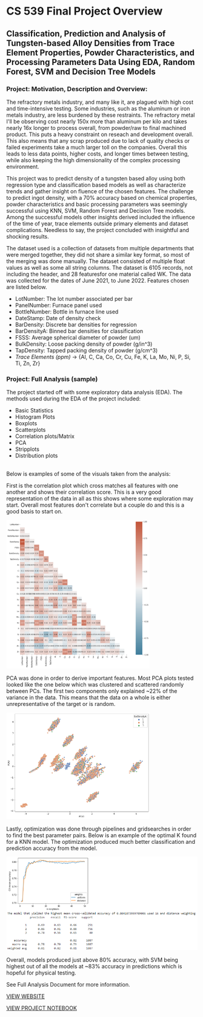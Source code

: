# CS 539 Final Project Overview

## Classification, Prediction and Analysis of Tungsten-based Alloy Densities from Trace Element Properties, Powder Characteristics, and Processing Parameters Data Using EDA, Random Forest, SVM and Decision Tree Models

### Project: Motivation, Description and Overview: 

The refractory metals industry, and many like it, are plagued with high cost and time-intensive testing. Some industries, such as the aluminum or iron metals industry, are less burdened by these restraints. The refractory metal I'll be observing cost nearly 150x more than aluminum per kilo and takes nearly 16x longer to process overall, from powder/raw to final machined product. This puts a heavy constraint on reseach and development overall. This also means that any scrap produced due to lack of quality checks or failed experiments take a much larger toll on the companies. Overall this leads to less data points, higher costs, and longer times between testing, while also keeping the high dimensionality of the complex processing environment.

This project was to predict density of a tungsten based alloy using both regression type and classification based models as well as characterize trends and gather insight on fluence of the chosen features. The challenge to predict ingot density, with a 70% accuracy based on chemical properties, powder characteristics and basic processing parameters was seemingly successful using KNN, SVM, Random Forest and Decision Tree models. Among the successful models other insights derived included the influence of the time of year, trace elements outside primary elements and dataset complications. Needless to say, the project concluded with insightful and shocking results.

The dataset used is a collection of datasets from multiple departments that were merged together, they did not share a similar key format, so most of the merging was done manually. The dataset consisted of multiple float values as well as some all string columns. The dataset is 6105 records, not including the header, and 28 featuresfor one material called WK. The data was collected for the dates of June 2021, to June 2022. Features chosen are listed below.

- LotNumber: The lot number associated per bar
- PanelNumber: Furnace panel used
- BottleNumber: Bottle in furnace line used
- DateStamp: Date of density check
- BarDensity: Discrete bar densities for regression
- BarDensityA: Binned bar densities for classification
- FSSS: Average spherical diameter of powder (um)
- BulkDensity: Loose packing density of powder (g/in^3)
- TapDensity: Tapped packing density of powder (g/cm^3)
- *Trace Elements (ppm)* -> {Al, C, Ca, Co, Cr, Cu, Fe, K, La, Mo, Ni, P, Si, Ti, Zn, Zr}


### Project: Full Analysis (sample)

The project started off with some exploratory data analysis (EDA). The methods used during the EDA of the project included:

- Basic Statistics
- Histogram Plots
- Boxplots
- Scatterplots
- Correlation plots/Matrix
- PCA
- Stripplots
- Distribution plots

\
Below is examples of some of the visuals taken from the analysis:

First is the correlation plot which cross matches all features with one another and shows their correlation score. This is a very good representation of the data in all as this shows where some exploration may start. Overall most features don't correlate but a couple do and this is a good basis to start on.

<!-- ![Correlation Plot](https://raw.githubusercontent.com/GitMooreHub/Moore_CS539_Final_Project/main/images/Correlation-Plot.png) -->
<img src="https://raw.githubusercontent.com/GitMooreHub/Moore_CS539_Final_Project/main/images/Correlation-Plot.png" alt="Correlation Plot" width="75%" height ="75%">

PCA was done in order to derive important features. Most PCA plots tested looked like the one below which was clustered and scattered randomly between PCs. The first two components only explained ~22% of the variance in the data. This means that the data on a whole is either unrepresentative of the target or is random.

<!-- ![PCA Plot 1](https://raw.githubusercontent.com/GitMooreHub/Moore_CS539_Final_Project/main/images/PCA1.png) -->
<img src="https://raw.githubusercontent.com/GitMooreHub/Moore_CS539_Final_Project/main/images/PCA1.png" alt="PCA Plot 1" width="75%" height ="75%">

Lastly, optimization was done through pipelines and gridsearches in order to find the best parameter pairs. Below is an example of the optimal K found for a KNN model. The optimization produced much better classification and prediction accuracy from the model. 

![KNN 'K' Evaluation](https://raw.githubusercontent.com/GitMooreHub/Moore_CS539_Final_Project/main/images/KNN-K-Eval.png)

Overall, models produced just above 80% accuracy, with SVM being highest out of all the models at ~83% accuracy in predictions which is hopeful for physical testing.

See Full Analysis Document for more information.

[VIEW WEBSITE](https://gitmoorehub.github.io/Moore_CS539_Final_Project/)

[VIEW PROJECT NOTEBOOK](https://github.com/GitMooreHub/Moore_CS539_Final_Project/blob/main/process_notebook.ipynb)
